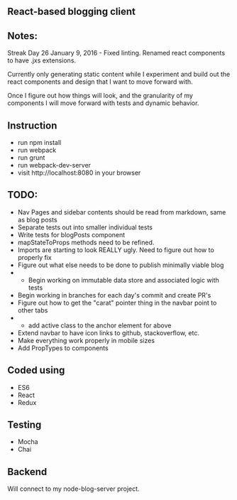 ## React-based blogging client

## Notes:
Streak Day 26
January 9, 2016 - Fixed linting. Renamed react components to have .jxs extensions.

Currently only generating static content while I experiment and build out the
react components and design that I want to move forward with.

Once I figure out how things will look, and the granularity of my components
I will move forward with tests and dynamic behavior.

## Instruction
- run npm install
- run webpack
- run grunt
- run webpack-dev-server
- visit http://localhost:8080 in your browser

## TODO:
- Nav Pages and sidebar contents should be read from markdown, same as blog posts
- Separate tests out into smaller individual tests
- Write tests for blogPosts component
- mapStateToProps methods need to be refined.
- Imports are starting to look REALLY ugly. Need to figure out how to properly fix
- Figure out what else needs to be done to publish minimally viable blog
- - Begin working on immutable data store and associated logic with tests
- Begin working in branches for each day's commit and create PR's
- Figure out how to get the "carat" pointer thing in the navbar point to other tabs
- - add active class to the anchor element for above
- Extend navbar to have icon links to github, stackoverflow, etc.
- Make everything work properly in mobile sizes
- Add PropTypes to components

## Coded using
- ES6
- React
- Redux

## Testing
- Mocha
- Chai

## Backend
Will connect to my node-blog-server project.
